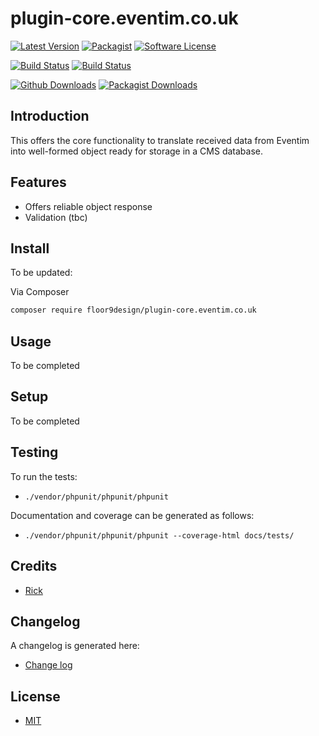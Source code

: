 # plugin-core.eventim.co.uk

[![Latest Version](https://img.shields.io/github/v/release/floor9design-ltd/plugin-core.eventim.co.uk?style=plastic)](https://github.com/floor9design-ltd/plugin-core.eventim.co.uk/releases)
[![Packagist](https://img.shields.io/packagist/v/floor9design/plugin-core.eventim.co.uk?style=plastic)](https://packagist.org/packages/floor9design/plugin-core.eventim.co.uk)
[![Software License](https://img.shields.io/badge/license-MIT-brightgreen.svg?style=plastic)](LICENCE.md)

[![Build Status](https://img.shields.io/travis/floor9design-ltd/plugin-core.eventim.co.uk?style=plastic)](https://travis-ci.com/github/floor9design-ltd/plugin-core.eventim.co.uk)
[![Build Status](https://img.shields.io/codecov/c/github/floor9design-ltd/plugin-core.eventim.co.uk?style=plastic)](https://codecov.io/gh/floor9design-ltd/plugin-core.eventim.co.uk)

[![Github Downloads](https://img.shields.io/github/downloads/floor9design-ltd/plugin-core.eventim.co.uk/total?style=plastic)](https://github.com/floor9design-ltd/plugin-core.eventim.co.uk)
[![Packagist Downloads](https://img.shields.io/packagist/dt/floor9design/plugin-core.eventim.co.uk?style=plastic)](https://packagist.org/packages/floor9design/plugin-core.eventim.co.uk)


## Introduction

This offers the core functionality to translate received data from Eventim into well-formed object ready for storage in 
a CMS database.

## Features

* Offers reliable object response
* Validation (tbc)

## Install

To be updated: 

Via Composer

``` bash
composer require floor9design/plugin-core.eventim.co.uk
```

## Usage

To be completed

## Setup

To be completed

## Testing

To run the tests: 

* `./vendor/phpunit/phpunit/phpunit`

Documentation and coverage can be generated as follows:

* `./vendor/phpunit/phpunit/phpunit --coverage-html docs/tests/`

## Credits

- [Rick](https://github.com/elb98rm)

## Changelog

A changelog is generated here:

* [Change log](CHANGELOG.md)

## License

* [MIT](LICENCE.md)